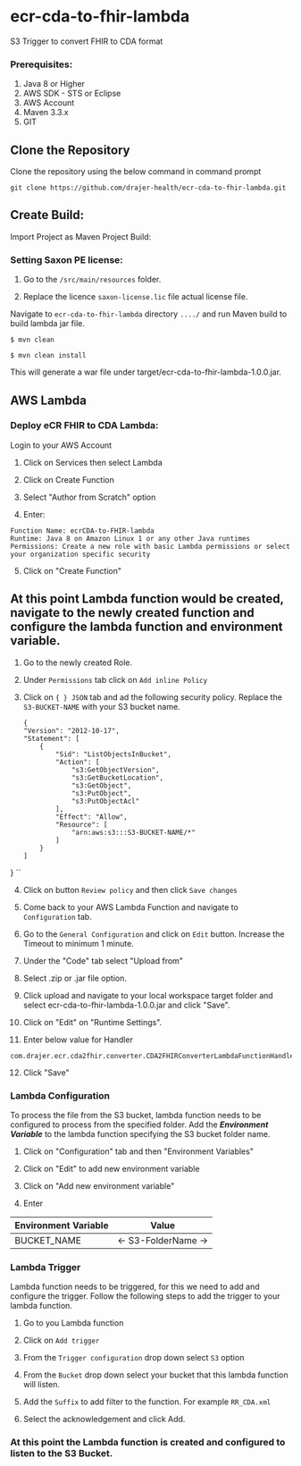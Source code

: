 # ecr-cda-to-fhir-lambda
S3 Trigger to convert FHIR to CDA format


### Prerequisites:

1.  Java 8 or Higher
2.  AWS SDK - STS or Eclipse
3.  AWS Account
4.  Maven 3.3.x
5.  GIT

## Clone the Repository

Clone the repository using the below command in command prompt

`git clone https://github.com/drajer-health/ecr-cda-to-fhir-lambda.git`

## Create Build:

Import Project as Maven Project Build:

### Setting Saxon PE license:
1. Go to the `/src/main/resources` folder.

2. Replace the licence `saxon-license.lic` file actual license file.

Navigate to `ecr-cda-to-fhir-lambda` directory  `..../` and run Maven build to build lambda jar file.

```
$ mvn clean

$ mvn clean install
```

This will generate a war file under target/ecr-cda-to-fhir-lambda-1.0.0.jar.

## AWS Lambda

### Deploy eCR FHIR to CDA Lambda:

Login to your AWS Account

1.  Click on Services then select Lambda
    
2.  Click on Create Function
    
3.  Select "Author from Scratch" option
    
4.  Enter:
    

```
Function Name: ecrCDA-to-FHIR-lambda
Runtime: Java 8 on Amazon Linux 1 or any other Java runtimes
Permissions: Create a new role with basic Lambda permissions or select your organization specific security
```
5. Click on "Create Function"


## At this point Lambda function would be created, navigate to the newly created function and configure the lambda function and environment variable.

1. Go to the newly created Role.

2. Under `Permissions` tab click on `Add inline Policy`

3. Click on `{ } JSON` tab and ad the following security policy. Replace the `S3-BUCKET-NAME` with your S3 bucket name.
	```
	{
    "Version": "2012-10-17",
    "Statement": [
        {
            "Sid": "ListObjectsInBucket",
            "Action": [
                "s3:GetObjectVersion",
                "s3:GetBucketLocation",
                "s3:GetObject",
                "s3:PutObject",
                "s3:PutObjectAcl"
            ],
            "Effect": "Allow",
            "Resource": [
                "arn:aws:s3:::S3-BUCKET-NAME/*"
            ]
        }
    ]
}
	``

4. Click on button `Review policy` and then click `Save changes`

5. Come back to your AWS Lambda Function and navigate to `Configuration` tab.

6. Go to the `General Configuration` and click on `Edit` button. Increase the Timeout to minimum 1 minute. 

7.  Under the "Code" tab select "Upload from"

8. Select .zip or .jar file option.

9. Click upload and navigate to your local workspace target folder and select ecr-cda-to-fhir-lambda-1.0.0.jar and click "Save".

10. Click on "Edit" on "Runtime Settings".

11. Enter below value for Handler
    

```
com.drajer.ecr.cda2fhir.converter.CDA2FHIRConverterLambdaFunctionHandler::handleRequest

```
12.  Click "Save"
 
### Lambda Configuration
To process the file from the S3 bucket, lambda function needs to be configured to process from the specified folder. Add the ***Environment Variable*** to the lambda function specifying the S3 bucket folder name.

1.  Click on "Configuration" tab and then "Environment Variables"
    
2.  Click on "Edit" to add new environment variable
    
3.  Click on "Add new environment variable"
    
4.  Enter
    

|Environment Variable| Value |
|--|--|
|BUCKET_NAME  | <- S3-FolderName ->  |


### Lambda Trigger
Lambda function needs to be triggered, for this we need to add and configure the trigger. Follow the following steps to add the trigger to your lambda function.
1. Go to you Lambda function

2. Click on `Add trigger`

3. From the `Trigger configuration` drop down select
	`S3` option

4. From the `Bucket` drop down select your bucket that this lambda function will listen.

5. Add the `Suffix` to add filter to the function. For example `RR_CDA.xml`

6. Select the acknowledgement and click Add.


### At this point the Lambda function is created and configured to listen to the S3 Bucket.

